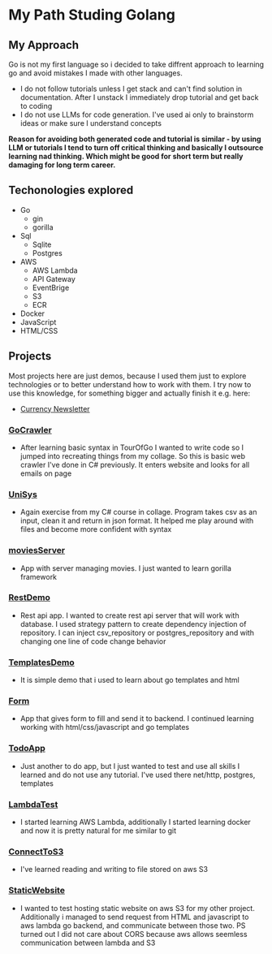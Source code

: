 # My Path Studing Golang

## My Approach 
Go is not my first language so i decided to take diffrent approach to learning go and avoid mistakes I made with other languages.
- I do not follow tutorials unless I get stack and can't find solution in documentation. After I unstack I immediately drop tutorial and get back to coding
- I do not use LLMs for code generation. I've used ai only to brainstorm ideas or make sure I understand concepts

**Reason for avoiding both generated code and tutorial is similar - by using LLM or tutorials I tend to turn off critical thinking and basically I outsource learning nad thinking. 
Which might be good for short term but really damaging for long term career.**

## Techonologies explored 
- Go
  - gin
  - gorilla
- Sql
  - Sqlite
  - Postgres
- AWS
  - AWS Lambda
  - API Gateway
  - EventBrige
  - S3
  - ECR
- Docker
- JavaScript
- HTML/CSS

## Projects 
Most projects here are just demos, because I used them just to explore technologies or to better understand how to work with them.
I try now to use this knowledge, for something bigger and actually finish it e.g. here: 
- <a href="https://github.com/PawelHarasiuk/CurrencyNewsletter">Currency Newsletter</a> 

### <a href="https://github.com/PawelHarasiuk/GoStudy/tree/main/GoCrawler">GoCrawler</a>
- After learning basic syntax in TourOfGo I wanted to write code so I jumped into recreating things from my collage. So this is basic web crawler I've done in C# previously. It enters website and looks for all emails on page
### <a href="https://github.com/PawelHarasiuk/GoStudy/tree/main/UniSys">UniSys</a>
- Again exercise from my C# course in collage. Program takes csv as an input, clean it and return in json format. It helped me play around with files and become more confident with syntax
### <a href="https://github.com/PawelHarasiuk/GoStudy/tree/main/moviesServer">moviesServer</a>
- App with server managing movies. I just wanted to learn gorilla framework
### <a href="https://github.com/PawelHarasiuk/GoStudy/tree/main/RestDemo">RestDemo</a>
- Rest api app. I wanted to create rest api server that will work with database. I used strategy pattern to create dependency injection of repository. I can inject csv_repository or postgres_repository and with changing one line of code change behavior 
### <a href="https://github.com/PawelHarasiuk/GoStudy/tree/main/TemplatesDemo">TemplatesDemo</a>
- It is simple demo that i used to learn about go templates and html 
### <a href="https://github.com/PawelHarasiuk/GoStudy/tree/main/Form">Form</a>
- App that gives form to fill and send it to backend. I continued learning working with html/css/javascript and go templates
### <a href="https://github.com/PawelHarasiuk/GoStudy/tree/main/TodoApp">TodoApp</a>
- Just another to do app, but I just wanted to test and use all skills I learned and do not use any tutorial. I've used there net/http, postgres, templates
### <a href="https://github.com/PawelHarasiuk/GoStudy/tree/main/LambdaTest">LambdaTest</a>
- I started learning AWS Lambda, additionally I started learning docker and now it is pretty natural for me similar to git
### <a href="https://github.com/PawelHarasiuk/GoStudy/tree/main/ConnectToS3">ConnectToS3</a>
- I've learned reading and writing to file stored on aws S3
### <a href="https://github.com/PawelHarasiuk/GoStudy/tree/main/StaticWebsite">StaticWebsite</a>
- I wanted to test hosting static website on aws S3 for my other project. Additionally i managed to send request from HTML and javascript to aws lambda go backend, and communicate between those two. PS turned out I did not care about CORS because aws allows seemless communication between lambda and S3

